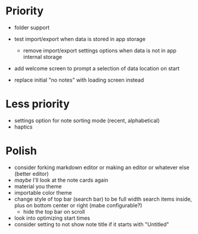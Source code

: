 # Priority
- folder support
- test import/export when data is stored in app storage
    - remove import/export settings options when data is not in app internal storage
- add welcome screen to prompt a selection of data location on start

- replace initial "no notes" with loading screen instead


# Less priority
- settings option for note sorting mode (recent, alphabetical)
- haptics

# Polish
- consider forking markdown editor or making an editor or whatever else (better editor)
- *maybe* I'll look at the note cards again
- material you theme
- importable color theme
- change style of top bar (search bar) to be full width search items inside, plus on bottom center or right (mabe configurable?)
    - hide the top bar on scroll
- look into optimizing start times
- consider setting to not show note title if it starts with "Untitled"

